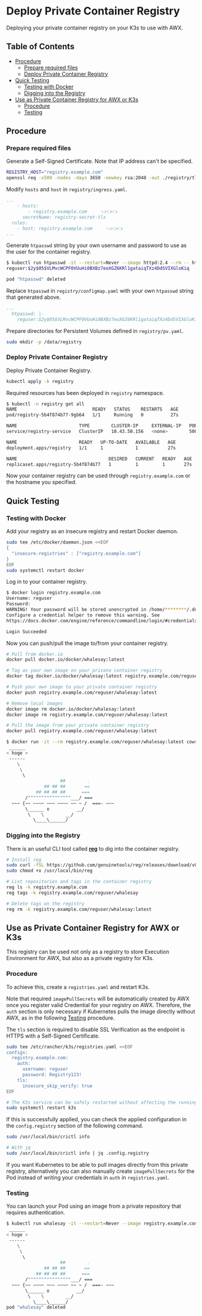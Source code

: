 <!-- omit in toc -->
# Deploy Private Container Registry

Deploying your private container registry on your K3s to use with AWX.

<!-- omit in toc -->
## Table of Contents

- [Procedure](#procedure)
  - [Prepare required files](#prepare-required-files)
  - [Deploy Private Container Registry](#deploy-private-container-registry)
- [Quick Testing](#quick-testing)
  - [Testing with Docker](#testing-with-docker)
  - [Digging into the Registry](#digging-into-the-registry)
- [Use as Private Container Registry for AWX or K3s](#use-as-private-container-registry-for-awx-or-k3s)
  - [Procedure](#procedure-1)
  - [Testing](#testing)

## Procedure

### Prepare required files

Generate a Self-Signed Certificate. Note that IP address can't be specified.

```bash
REGISTRY_HOST="registry.example.com"
openssl req -x509 -nodes -days 3650 -newkey rsa:2048 -out ./registry/tls.crt -keyout ./registry/tls.key -subj "/CN=${REGISTRY_HOST}/O=${REGISTRY_HOST}" -addext "subjectAltName = DNS:${REGISTRY_HOST}"
```

Modify `hosts` and `host` in `registry/ingress.yaml`.

```yaml
...
    - hosts:
        - registry.example.com     👈👈👈
      secretName: registry-secret-tls
  rules:
    - host: registry.example.com     👈👈👈
...
```

Generate `htpasswd` string by your own username and password to use as the user for the container registry.

```bash
$ kubectl run htpasswd -it --restart=Never --image httpd:2.4 --rm -- htpasswd -nbB reguser Registry123!
reguser:$2y$05$VLMvcWCPF0VUuHi0BXBz7eoXGZ6KRl1gataiqTXz4DdSVIXGloKiq

pod "htpasswd" deleted
```

Replace `htpasswd` in `registry/configmap.yaml` with your own `htpasswd` string that generated above.

```yaml
...
  htpasswd: |-
    reguser:$2y$05$VLMvcWCPF0VUuHi0BXBz7eoXGZ6KRl1gataiqTXz4DdSVIXGloKiq     👈👈👈
```

Prepare directories for Persistent Volumes defined in `registry/pv.yaml`.

```bash
sudo mkdir -p /data/registry
```

### Deploy Private Container Registry

Deploy Private Container Registry.

```bash
kubectl apply -k registry
```

Required resources has been deployed in `registry` namespace.

```bash
$ kubectl -n registry get all
NAME                            READY   STATUS    RESTARTS   AGE
pod/registry-5b4f874b77-9gb64   1/1     Running   0          27s

NAME                       TYPE        CLUSTER-IP     EXTERNAL-IP   PORT(S)    AGE
service/registry-service   ClusterIP   10.43.50.156   <none>        5000/TCP   28s

NAME                       READY   UP-TO-DATE   AVAILABLE   AGE
deployment.apps/registry   1/1     1            1           27s

NAME                                  DESIRED   CURRENT   READY   AGE
replicaset.apps/registry-5b4f874b77   1         1         1       27s
```

Now your container registry can be used through `registry.example.com` or the hostname you specified.

## Quick Testing

### Testing with Docker

Add your registry as an insecure registry and restart Docker daemon.

```bash
sudo tee /etc/docker/daemon.json <<EOF
{
  "insecure-registries" : ["registry.example.com"]
}
EOF
sudo systemctl restart docker
```

Log in to your container registry.

```bash
$ docker login registry.example.com
Username: reguser
Password: 
WARNING! Your password will be stored unencrypted in /home/********/.docker/config.json.
Configure a credential helper to remove this warning. See
https://docs.docker.com/engine/reference/commandline/login/#credentials-store

Login Succeeded
```

Now you can push/pull the image to/from your container registry.

```bash
# Pull from docker.io
docker pull docker.io/docker/whalesay:latest

# Tag as your own image on your private container registry
docker tag docker.io/docker/whalesay:latest registry.example.com/reguser/whalesay:latest

# Push your own image to your private container registry
docker push registry.example.com/reguser/whalesay:latest
```

```bash
# Remove local images
docker image rm docker.io/docker/whalesay:latest
docker image rm registry.example.com/reguser/whalesay:latest

# Pull the image from your private container registry
docker pull registry.example.com/reguser/whalesay:latest
```

```bash
$ docker run -it --rm registry.example.com/reguser/whalesay:latest cowsay hoge
 ______ 
< hoge >
 ------ 
    \
     \
      \     
                    ##        .            
              ## ## ##       ==            
           ## ## ## ##      ===            
       /""""""""""""""""___/ ===        
  ~~~ {~~ ~~~~ ~~~ ~~~~ ~~ ~ /  ===- ~~~   
       \______ o          __/            
        \    \        __/             
          \____\______/   
```

### Digging into the Registry

There is an useful CLI tool called [**reg**](https://github.com/genuinetools/reg) to dig into the container registry.

```bash
# Install reg
sudo curl -fSL https://github.com/genuinetools/reg/releases/download/v0.16.1/reg-linux-amd64 -o /usr/local/bin/reg
sudo chmod +x /usr/local/bin/reg

# List repositories and tags in the container registry
reg ls -k registry.example.com
reg tags -k registry.example.com/reguser/whalesay

# Delete tags on the registry
reg rm -k registry.example.com/reguser/whalesay:latest
```

## Use as Private Container Registry for AWX or K3s

This registry can be used not only as a registry to store Execution Environment for AWX, but also as a private registry for K3s.

### Procedure

To achieve this, create a `registries.yaml` and restart K3s.

Note that required `imagePullSecrets` will be automatically created by AWX once you register valid Credential for your registry on AWX. Therefore, the `auth` section is only necessary if Kubernetes pulls the image directly without AWX, as in the following [Testing](#testing) procedure.

The `tls` section is required to disable SSL Verification as the endpoint is HTTPS with a Self-Signed Certificate.

```bash
sudo tee /etc/rancher/k3s/registries.yaml <<EOF
configs:
  registry.example.com:
    auth:
      username: reguser
      password: Registry123!
    tls:
      insecure_skip_verify: true
EOF

# The K3s service can be safely restarted without affecting the running resources
sudo systemctl restart k3s
```

If this is successfully applied, you can check the applied configuration in the `config.registry` section of the following command.

```bash
sudo /usr/local/bin/crictl info

# With jq
sudo /usr/local/bin/crictl info | jq .config.registry
```

If you want Kubernetes to be able to pull images directly from this private registry, alternatively you can also manually create `imagePullSecrets` for the Pod instead of writing your credentials in `auth` in `registries.yaml`.

### Testing

You can launch your Pod using an image from a private repository that requires authentication.

```bash
$ kubectl run whalesay -it --restart=Never --image registry.example.com/reguser/whalesay:latest --rm -- cowsay hoge
 ______ 
< hoge >
 ------ 
    \
     \
      \     
                    ##        .            
              ## ## ##       ==            
           ## ## ## ##      ===            
       /""""""""""""""""___/ ===        
  ~~~ {~~ ~~~~ ~~~ ~~~~ ~~ ~ /  ===- ~~~   
       \______ o          __/            
        \    \        __/             
          \____\______/   
pod "whalesay" deleted
```
